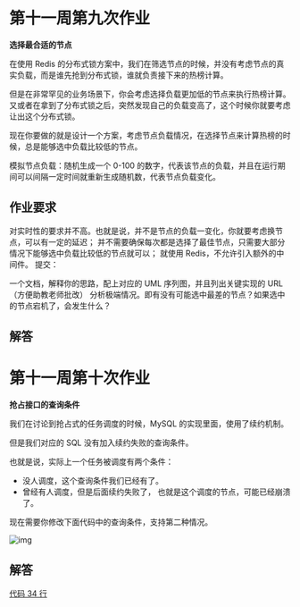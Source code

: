 # 第十一周第九次作业

**选择最合适的节点**

在使用 Redis 的分布式锁方案中，我们在筛选节点的时候，并没有考虑节点的真实负载，而是谁先抢到分布式锁，谁就负责接下来的热榜计算。

但是在非常罕见的业务场景下，你会考虑选择负载更加低的节点来执行热榜计算。又或者在拿到了分布式锁之后，突然发现自己的负载变高了，这个时候你就要考虑让出这个分布式锁。

现在你要做的就是设计一个方案，考虑节点负载情况，在选择节点来计算热榜的时候，总是能够选中负载比较低的节点。

模拟节点负载：随机生成一个 0-100 的数字，代表该节点的负载，并且在运行期间可以间隔一定时间就重新生成随机数，代表节点负载变化。

## 作业要求

对实时性的要求并不高。也就是说，并不是节点的负载一变化，你就要考虑换节点，可以有一定的延迟；
并不需要确保每次都是选择了最佳节点，只需要大部分情况下能够选中负载比较低的节点就可以；
就使用 Redis，不允许引入额外的中间件。
提交：

一个文档，解释你的思路，配上对应的 UML 序列图，并且列出关键实现的 URL（方便助教老师批改）
分析极端情况。即有没有可能选中最差的节点？如果选中的节点宕机了，会发生什么？

## 解答

# 第十一周第十次作业

**抢占接口的查询条件**

我们在讨论到抢占式的任务调度的时候，MySQL 的实现里面，使用了续约机制。

但是我们对应的 SQL 没有加入续约失败的查询条件。

也就是说，实际上一个任务被调度有两个条件：

* 没人调度，这个查询条件我们已经有了。
* 曾经有人调度，但是后面续约失败了， 也就是这个调度的节点，可能已经崩溃了。

现在需要你修改下面代码中的查询条件，支持第二种情况。

![img](https://static001.infoq.cn/resource/image/35/5a/358501d3679af41480bd10013bded65a.png)

## 解答

[代码 34 行](./webook/internal/repository/dao/job.go)